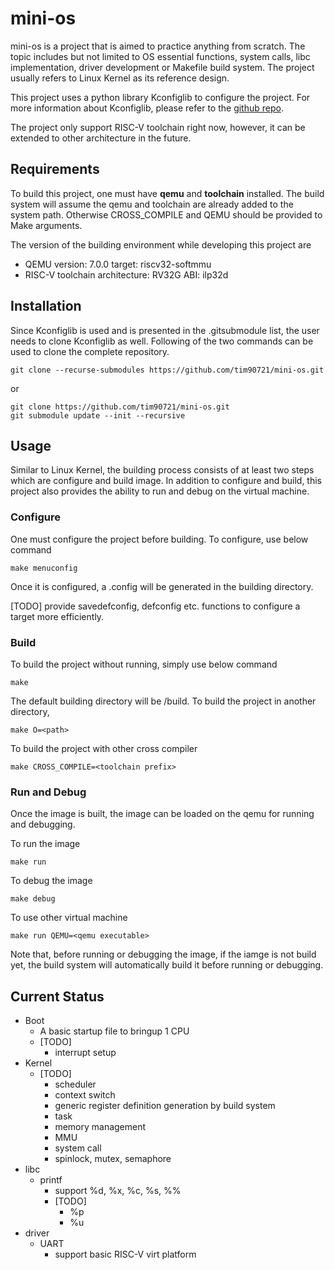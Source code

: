 # mini-os
mini-os is a project that is aimed to practice anything from scratch. The topic
includes but not limited to OS essential functions, system calls, libc
implementation, driver development or Makefile build system. The project
usually refers to Linux Kernel as its reference design.

This project uses a python library Kconfiglib to configure the project. For
more information about Kconfiglib, please refer to the
[github repo](https://github.com/ulfalizer/Kconfiglib).

The project only support RISC-V toolchain right now, however, it can be
extended to other architecture in the future.

## Requirements
To build this project, one must have **qemu** and **toolchain** installed. The
build system will assume the qemu and toolchain are already added to the system
path. Otherwise CROSS_COMPILE and QEMU should be provided to Make arguments.

The version of the building environment while developing this project are
 - QEMU version: 7.0.0 target: riscv32-softmmu
 - RISC-V toolchain architecture: RV32G ABI: ilp32d

## Installation
Since Kconfiglib is used and is presented in the .gitsubmodule list, the user
needs to clone Kconfiglib as well. Following of the two commands can be used to
clone the complete repository.
```
git clone --recurse-submodules https://github.com/tim90721/mini-os.git
```
or
```
git clone https://github.com/tim90721/mini-os.git
git submodule update --init --recursive
```

## Usage
Similar to Linux Kernel, the building process consists of at least two steps
which are configure and build image. In addition to configure and build, this
project also provides the ability to run and debug on the virtual machine.

### Configure
One must configure the project before building. To configure, use below command
```
make menuconfig
```
Once it is configured, a .config will be generated in the building directory.

[TODO] provide savedefconfig, defconfig etc. functions to configure a target
more efficiently.

### Build
To build the project without running, simply use below command
```
make
```
The default building directory will be <mini-os repo>/build. To build the
project in another directory,
```
make O=<path>
```

To build the project with other cross compiler
```
make CROSS_COMPILE=<toolchain prefix>
```

### Run and Debug
Once the image is built, the image can be loaded on the qemu for running and
debugging.

To run the image
```
make run
```

To debug the image
```
make debug
```

To use other virtual machine
```
make run QEMU=<qemu executable>
```

Note that, before running or debugging the image, if the iamge is not build yet,
the build system will automatically build it before running or debugging.

## Current Status
 - Boot
   - A basic startup file to bringup 1 CPU
   - [TODO]
     - interrupt setup
 - Kernel
   - [TODO]
     - scheduler
     - context switch
     - generic register definition generation by build system
     - task
     - memory management
     - MMU
     - system call
     - spinlock, mutex, semaphore
 - libc
   - printf
     - support %d, %x, %c, %s, %%
     - [TODO]
       - %p
       - %u
 - driver
   - UART
     - support basic RISC-V virt platform
